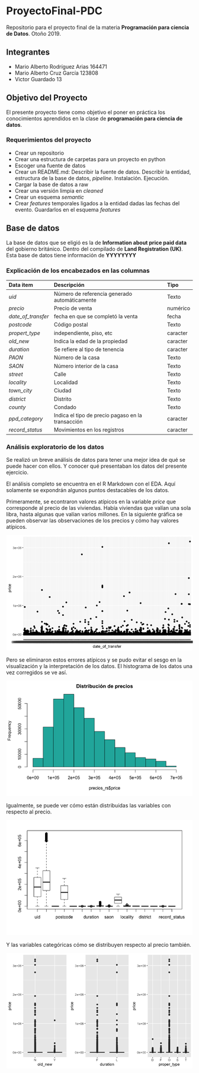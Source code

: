 # ProyectoFinal-PDC

Repositorio para el proyecto final de la materia **Programación para ciencia de Datos**. Otoño 2019.


## Integrantes 

+ Mario Alberto Rodríguez Arias 164471
+ Mario Alberto Cruz García 123808
+ Victor Guardado 13


## Objetivo del Proyecto 

El presente proyecto tiene como objetivo el poner en práctica los conocimientos aprendidos en la clase de **programación para ciencia de datos**. 

### Requerimientos del proyecto

+ Crear un repositorio
+ Crear una estructura de carpetas  para un proyecto en python
+ Escoger una fuente de datos
+ Crear un README.md: Describir la fuente de datos. Describir la entidad, estructura de la base de datos, *pipeline*. Instalación. Ejecución.
+ Cargar la base de datos a raw
+ Crear una versión limpia en *cleaned* 
+ Crear un esquema *semantic*
+ Crear _features_ temporales ligados a la entidad dadas las fechas del evento. Guardarlos en el esquema *features*


## Base de datos

La base de datos que se eligió es la de **Information about price paid data** del gobierno británico. Dentro del compilado
de **Land Registration (UK)**. 
Esta base de datos tiene información de **YYYYYYYY**

### Explicación de los encabezados en las columnas

|         **Data item**     |      **Descripción**        |   **Tipo**   |
|:----------------------|:------------------------|:---------------------|
|_uid_          |Número de referencia generado automáticamente| Texto |
|_precio_                 |Precio de venta|  numérico|
|_date_of_transfer_|fecha en que se completó la venta| fecha|
|_postcode_|Código postal|Texto|
|_propert_type_|independiente, piso, etc| caracter|
|_old_new_|Indica la edad de la propiedad|caracter|
|_duration_|Se refiere al tipo de tenencia|caracter|
|_PAON_|Número de la casa|Texto |
|_SAON_|Número interior de la casa|Texto |
|_street_|Calle    |Texto |
|_locality_| Localidad |Texto |
|_town_city_|  Ciudad   |Texto |
|_district_| Distrito |Texto |
|_county_| Condado |Texto |
|_ppd_category_|Indica el tipo de precio pagaso en la transacción|caracter|
|_record_status_|Movimientos en los registros |caracter|

### Análisis exploratorio de los datos

Se realizó un breve análisis de datos para tener una mejor idea de qué se puede hacer con ellos. Y conocer qué presentaban
los datos del presente ejercicio. 

El análisis completo se encuentra en el R Markdown con el EDA. Aquí solamente se expondrán algunos puntos destacables de los
datos.

Primeramente, se econtraron valores atípicos en la variable *price* que corresponde al precio de las viviendas. Había viviendas que valían una sola libra, hasta algunas que valían varios millones. En la siguiente gráfica se pueden observar 
las observaciones de los precios y cómo hay valores atípicos. 

![Precio-tiempo](docs/000005.png)

Pero se eliminaron estos errores atípicos y se pudo evitar el sesgo en la visualización y la interpretación de los datos. 
El histograma de los datos una vez corregidos se ve así.

![Histograma arreglado](docs/00000f.png)

Igualmente, se puede ver cómo están distribuidas las variables con respecto al precio. 

![Box plot de variables](docs/boxplot_vars.png)

Y las variables categóricas cómo se distribuyen respecto al precio también. 

![variables categoricas](docs/000015.png)

